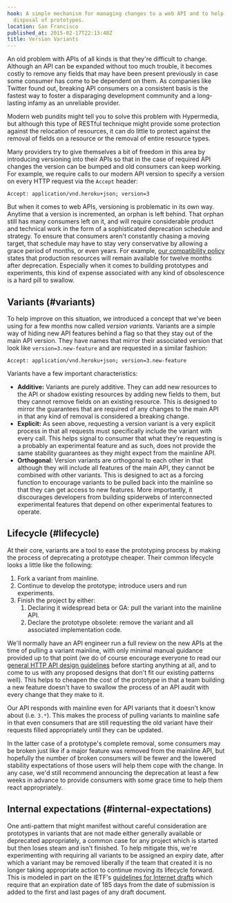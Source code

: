 ```yaml
---
hook: A simple mechanism for managing changes to a web API and to help cheapen the
  disposal of prototypes.
location: San Francisco
published_at: 2015-02-17T22:13:48Z
title: Version Variants
---
```


An old problem with APIs of all kinds is that they're difficult to change. Although an API can be expanded without too much trouble, it becomes costly to remove any fields that may have been present previously in case some consumer has come to be dependent on them. As companies like Twitter found out, breaking API consumers on a consistent basis is the fastest way to foster a disparaging development community and a long-lasting infamy as an unreliable provider.

Modern web pundits might tell you to solve this problem with Hypermedia, but although this type of RESTful technique might provide some protection against the relocation of resources, it can do little to protect against the removal of fields on a resource or the removal of entire resource types.

Many providers try to give themselves a bit of freedom in this area by introducing versioning into their APIs so that in the case of required API changes the version can be bumped and old consumers can keep working. For example, we require calls to our modern API version to specify a version on every HTTP request via the `Accept` header:

    Accept: application/vnd.heroku+json; version=3

But when it comes to web APIs, versioning is problematic in its own way. Anytime that a version is incremented, an orphan is left behind. That orphan still has many consumers left on it, and will require considerable product and technical work in the form of a sophisticated deprecation schedule and strategy. To ensure that consumers aren't constantly chasing a moving target, that schedule may have to stay very conservative by allowing a grace period of months, or even years. For example, [our compatibility policy](https://devcenter.heroku.com/articles/api-compatibility-policy#production) states that production resources will remain available for twelve months after deprecation. Especially when it comes to building prototypes and experiments, this kind of expense associated with any kind of obsolescence is a hard pill to swallow.

## Variants (#variants)

To help improve on this situation, we introduced a concept that we've been using for a few months now called _version variants_. Variants are a simple way of hiding new API features behind a flag so that they stay out of the main API version. They have names that mirror their associated version that look like `version=3.new-feature` and are requested in a similar fashion:

    Accept: application/vnd.heroku+json; version=3.new-feature

Variants have a few important characteristics:

* **Additive:** Variants are purely additive. They can add new resources to the API or shadow existing resources by adding new fields to them, but they cannot remove fields on an existing resource. This is designed to mirror the guarantees that are required of any changes to the main API in that any kind of removal is considered a breaking change.
* **Explicit:** As seen above, requesting a version variant is a very explicit process in that all requests must specifically include the variant with every call. This helps signal to consumer that what they're requesting is a probably an experimental feature and as such, does not provide the same stability guarantees as they might expect from the mainline API.
* **Orthogonal:** Version variants are orthogonal to each other in that although they will include all features of the main API, they cannot be combined with other variants. This is designed to act as a forcing function to encourage variants to be pulled back into the mainline so that they can get access to new features. More importantly, it discourages developers from building spiderwebs of interconnected experimental features that depend on other experimental features to operate.

## Lifecycle (#lifecycle)

At their core, variants are a tool to ease the prototyping process by making the process of deprecating a prototype cheaper. Their common lifecycle looks a little like the following:

1. Fork a variant from mainline.
2. Continue to develop the prototype; introduce users and run experiments.
3. Finish the project by either:
    1. Declaring it widespread beta or GA: pull the variant into the mainline API.
    2. Declare the prototype obsolete: remove the variant and all associated implementation code.

We'll normally have an API engineer run a full review on the new APIs at the time of pulling a variant mainline, with only minimal manual guidance provided up to that point (we do of course encourage everyone to read our [general HTTP API design guidelines](https://github.com/interagent/http-api-design) before starting anything at all, and to come to us with any proposed designs that don't fit our existing patterns well). This helps to cheapen the cost of the prototype in that a team building a new feature doesn't have to swallow the process of an API audit with every change that they make to it.

Our API responds with mainline even for API variants that it doesn't know about (i.e. `3.*`). This makes the process of pulling variants to mainline safe in that even consumers that are still requesting the old variant have their requests filled appropriately until they can be updated.

In the latter case of a prototype's complete removal, some consumers may be broken just like if a major feature was removed from the mainline API, but hopefully the number of broken consumers will be fewer and the lowered stability expectations of those users will help them cope with the change. In any case, we'd still recommend announcing the deprecation at least a few weeks in advance to provide consumers with some grace time to help them react appropriately.

## Internal expectations (#internal-expectations)

One anti-pattern that might manifest without careful consideration are prototypes in variants that are not made either generally available or deprecated appropriately, a common case for any project which is started but then loses steam and isn't finished. To help mitigate this, we're experimenting with requiring all variants to be assigned an expiry date, after which a variant may be removed liberally if the team that created it is no longer taking appropriate action to continue moving its lifecycle forward. This is modeled in part on the IETF's [guidelines for Internet drafts](http://www.ietf.org/ietf-ftp/1id-guidelines.txt) which require that an expiration date of 185 days from the date of submission is added to the first and last pages of any draft document.
